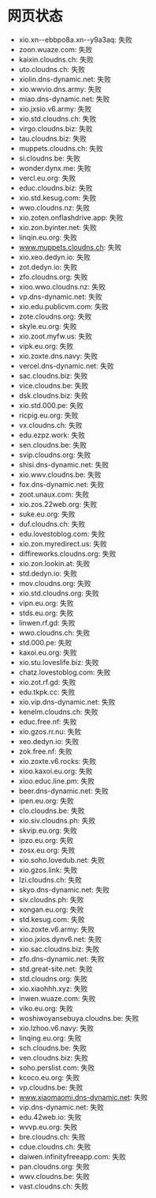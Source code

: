 # 网页状态
- xio.xn--ebbpo8a.xn--y9a3aq: 失败
- zoon.wuaze.com: 失败
- kaixin.cloudns.ch: 失败
- uto.cloudns.ch: 失败
- xiolin.dns-dynamic.net: 失败
- xio.wwvio.dns.army: 失败
- miao.dns-dynamic.net: 失败
- xio.jxsio.v6.army: 失败
- xio.std.cloudns.ch: 失败
- virgo.cloudns.biz: 失败
- tau.cloudns.biz: 失败
- muppets.cloudns.ch: 失败
- si.cloudns.be: 失败
- wonder.dynx.me: 失败
- vercl.eu.org: 失败
- educ.cloudns.biz: 失败
- xio.std.kesug.com: 失败
- wwo.cloudns.nz: 失败
- xio.zoten.onflashdrive.app: 失败
- xio.zon.byinter.net: 失败
- linqin.eu.org: 失败
- www.muppets.cloudns.ch: 失败
- xio.xeo.dedyn.io: 失败
- zot.dedyn.io: 失败
- zfo.cloudns.org: 失败
- xioo.wwo.cloudns.nz: 失败
- vp.dns-dynamic.net: 失败
- xio.edu.publicvm.com: 失败
- zote.cloudns.org: 失败
- skyle.eu.org: 失败
- xio.zoot.myfw.us: 失败
- vipk.eu.org: 失败
- xio.zoxte.dns.navy: 失败
- vercel.dns-dynamic.net: 失败
- sac.cloudns.biz: 失败
- vice.cloudns.be: 失败
- dsk.cloudns.biz: 失败
- xio.std.000.pe: 失败
- ricpig.eu.org: 失败
- vx.cloudns.ch: 失败
- edu.ezpz.work: 失败
- sen.cloudns.be: 失败
- svip.cloudns.org: 失败
- shisi.dns-dynamic.net: 失败
- xio.wwv.cloudns.be: 失败
- fox.dns-dynamic.net: 失败
- zoot.unaux.com: 失败
- xio.zos.22web.org: 失败
- suke.eu.org: 失败
- duf.cloudns.ch: 失败
- edu.lovestoblog.com: 失败
- xio.zon.myredirect.us: 失败
- diffireworks.cloudns.org: 失败
- xio.zon.lookin.at: 失败
- std.dedyn.io: 失败
- mov.cloudns.org: 失败
- xio.std.cloudns.org: 失败
- vipn.eu.org: 失败
- stds.eu.org: 失败
- linwen.rf.gd: 失败
- wwo.cloudns.ch: 失败
- std.000.pe: 失败
- kaxoi.eu.org: 失败
- xio.stu.loveslife.biz: 失败
- chatz.lovestoblog.com: 失败
- xio.zot.rf.gd: 失败
- edu.tkpk.cc: 失败
- xio.vip.dns-dynamic.net: 失败
- kenelm.cloudns.ch: 失败
- educ.free.nf: 失败
- xio.gzos.rr.nu: 失败
- xeo.dedyn.io: 失败
- zok.free.nf: 失败
- xio.zoxte.v6.rocks: 失败
- xioo.kaxoi.eu.org: 失败
- xioo.educ.line.pm: 失败
- beer.dns-dynamic.net: 失败
- ipen.eu.org: 失败
- clo.cloudns.be: 失败
- xio.siv.cloudns.ph: 失败
- skvip.eu.org: 失败
- ipzo.eu.org: 失败
- zosx.eu.org: 失败
- xio.soho.lovedub.net: 失败
- xio.gzos.link: 失败
- lzi.cloudns.ch: 失败
- skyo.dns-dynamic.net: 失败
- siv.cloudns.ph: 失败
- xongan.eu.org: 失败
- std.kesug.com: 失败
- xio.zoxte.v6.army: 失败
- xioo.jxios.dynv6.net: 失败
- xio.sac.cloudns.biz: 失败
- zfo.dns-dynamic.net: 失败
- std.great-site.net: 失败
- std.cloudns.org: 失败
- xio.xiaohhh.xyz: 失败
- inwen.wuaze.com: 失败
- viko.eu.org: 失败
- woshiwoyansebuya.cloudns.be: 失败
- xio.lzhoo.v6.navy: 失败
- linqing.eu.org: 失败
- sch.cloudns.be: 失败
- ven.cloudns.biz: 失败
- soho.perslist.com: 失败
- kcoco.eu.org: 失败
- vp.cloudns.be: 失败
- www.xiaomaomi.dns-dynamic.net: 失败
- vip.dns-dynamic.net: 失败
- edu.42web.io: 失败
- wvvp.eu.org: 失败
- bre.cloudns.ch: 失败
- cdue.cloudns.ch: 失败
- daiwen.infinityfreeapp.com: 失败
- pan.cloudns.org: 失败
- wwv.cloudns.be: 失败
- vast.cloudns.ch: 失败
